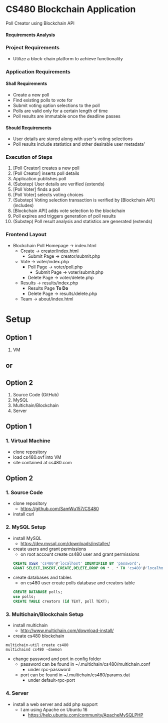# CS480 Blockchain Application

Poll Creator using Blockchain API

#### Requirements Analysis

### Project Requirements
* Utilize a block-chain platform to achieve functionality

### Application Requirements
#### Shall Requirements
* Create a new poll
* Find existing polls to vote for
* Submit voting option selections to the poll
* Polls are valid only for a certain length of time
* Poll results are immutable once the deadline passes

#### Should Requirements
* User details are stored along with user's voting selections
* Poll results include statistics and other desirable user metadata'

### Execution of Steps
1. [Poll Creator] creates a new poll
2. [Poll Creator] inserts poll details
3. Application publishes poll
4. (Substep) User details are verified (extends)
5. [Poll Voter] finds a poll
6. [Poll Voter] selects voting choices
7. (Substep) Voting selection transaction is verified by [Blockchain API] (includes)
8. [Blockchain API] adds vote selection to the blockchain
9. Poll expires and triggers generation of poll results
10. (Substep) Poll result analysis and statistics are generated (extends)

### Frontend Layout
* Blockchain Poll Homepage -> index.html
    * Create -> creator/index.html
        * Submit Page -> creator/submit.php
    * Vote -> voter/index.php
        * Poll Page -> voter/poll.php
            * Submit Page -> voter/submit.php
        * Delete Page -> voter/delete.php
    * Results -> results/index.php
        * Results Page **To Do**
        * Delete Page -> results/delete.php
    * Team -> about/index.html

# Setup
## Option 1
1. VM
## or
## Option 2
1. Source Code (GitHub)
2. MySQL
3. Multichain/Blockchain
4. Server

## Option 1
### 1. Virtual Machine
* clone repository
* load cs480.ovf into VM
* site contained at cs480.com

## Option 2
### 1. Source Code
* clone repository
    * https://github.com/SamWu157/CS480
* install curl

### 2. MySQL Setup
* install MySQL
    * https://dev.mysql.com/downloads/installer/
* create users and grant permissions
    * on root account create cs480 user and grant permissions
    ```sql
    CREATE USER 'cs480'@'localhost' IDENTIFIED BY 'password';  
    GRANT SELECT,INSERT,CREATE,DELETE,DROP ON * . * TO 'cs480'@'localhost';
    ```
* create databases and tables
    * on cs480 user create polls database and creators table
    ```sql
    CREATE DATABASE polls;
    use polls;
    CREATE TABLE creators (id TEXT, poll TEXT);
    ```

### 3. Multichain/Blockchain Setup
* install multichain
    * http://www.multichain.com/download-install/
* create cs480 blockchain
```
multichain-util create cs480
multichaind cs480 -daemon
```
* change password and port in config folder
    * password can be found in ~/.multichain/cs480/multichain.conf
        * under rpc-password
    * port can be found in ~/.multichain/cs480/params.dat
        * under default-rpc-port

### 4. Server 
* install a web server and add php support
    * I am using Apache on Ubuntu 16
        * https://help.ubuntu.com/community/ApacheMySQLPHP
